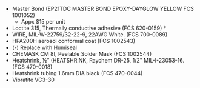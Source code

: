 
* Master Bond (EP21TDC MASTER BOND EPOXY-DAYGLOW YELLOW FCS 1001052)
	* Appx $15 per unit
* Loctite 315, Thermally conductive adhesive (FCS 620-0159)
	* 
* WIRE, MIL-W-22759/32-22-9, 22AWG White. (FCS 700-0089)
* HPA200H aerosol conformal coat (FCS 1002543)
 * (-) Replace with Humiseal
* CHEMASK CM 8I, Peelable Solder Mask (FCS 1002544)
* Heatshrink, ½” (HEATSHRINK, Raychem DR-25, 1/2" MIL-I-23053-16. (FCS 470-0018)
* Heatshrink tubing 1.6mm DIA black (FCS 470-0044)
* Vibratite VC3-30